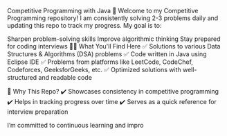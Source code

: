 Competitive Programming with Java 🚀
Welcome to my Competitive Programming repository! I am consistently solving 2-3 problems daily and updating this repo to track my progress. My goal is to:

Sharpen problem-solving skills
Improve algorithmic thinking
Stay prepared for coding interviews
👨‍💻 What You'll Find Here
✅ Solutions to various Data Structures & Algorithms (DSA) problems
✅ Code written in Java using Eclipse IDE
✅ Problems from platforms like LeetCode, CodeChef, Codeforces, GeeksforGeeks, etc.
✅ Optimized solutions with well-structured and readable code

🚀 Why This Repo?
✔️ Showcases consistency in competitive programming
✔️ Helps in tracking progress over time
✔️ Serves as a quick reference for interview preparation

I’m committed to continuous learning and impro

